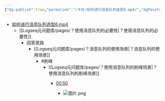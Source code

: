 ```yaml
---
{"dg-publish":true,"permalink":"/卡片/如何进行消息队列选型6.mp4/","dgPassFrontmatter":true}
---
```


* [如何进行消息队列选型6.mp4](file:///Z:%5C我的阅读黑曜石Vault%5C资产库藏%5C互联网Java工程师面试突击训练系列课程%5C第一季%5C05_知其然而知其所以然：如何进行消息队列的技术选型？%5C视频%5C06%5C视频.mp4)
	* [[Logseq元问题库/pages/？使用消息队列的必要性\|？使用消息队列的必要性]] 
		* 回答思路	
			*  [[Logseq元问题库/pages/？消息队列的使用场景\|？消息队列的使用场景]]
				* #削峰
					* [[Logseq元问题库/pages/？使用消息队列的削峰场景\|？使用消息队列的削峰场景]]
						* [00:50](http://localhost:5244/d/%E6%88%91%E7%9A%84%E5%BA%A6%E7%9B%98/%E8%A7%86%E9%A2%91/%E4%BA%92%E8%81%94%E7%BD%91Java%E5%B7%A5%E7%A8%8B%E5%B8%88%E9%9D%A2%E8%AF%95%E7%AA%81%E5%87%BB%E8%AE%AD%E7%BB%83%E7%B3%BB%E5%88%97%E8%AF%BE%E7%A8%8B/%E7%AC%AC%E4%B8%80%E5%AD%A3/05_%E7%9F%A5%E5%85%B6%E7%84%B6%E8%80%8C%E7%9F%A5%E5%85%B6%E6%89%80%E4%BB%A5%E7%84%B6%EF%BC%9A%E5%A6%82%E4%BD%95%E8%BF%9B%E8%A1%8C%E6%B6%88%E6%81%AF%E9%98%9F%E5%88%97%E7%9A%84%E6%8A%80%E6%9C%AF%E9%80%89%E5%9E%8B%EF%BC%9F/%E8%A7%86%E9%A2%91/06/%E8%A7%86%E9%A2%91.mp4#t=50.411626)

							* ![图片.png](file:///Z:%5C我的度盘%5C视频%5C互联网Java工程师面试突击训练系列课程%5C第一季%5C05_知其然而知其所以然：如何进行消息队列的技术选型？%5C视频%5C06%5C图片.png)
